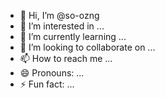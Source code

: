 - 👋 Hi, I’m @so-ozng
- 👀 I’m interested in ...
- 🌱 I’m currently learning ...
- 💞️ I’m looking to collaborate on ...
- 📫 How to reach me ...
- 😄 Pronouns: ...
- ⚡ Fun fact: ...

<!---
so-ozng/so-ozng is a ✨ special ✨ repository because its `README.md` (this file) appears on your GitHub profile.
You can click the Preview link to take a look at your changes.
--->
